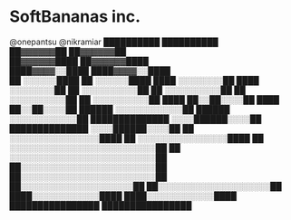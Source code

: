 # SoftBananas inc.

@onepantsu                                    @nikramiar
                      ██████████                                ██████████      
                      ██▓▓▓▓▓▓██                                ██▓▓▓▓▓▓██      
                      ██▓▓▓▓▓▓████                              ██▓▓▓▓▓▓████    
                      ████▓▓▓▓░░████                            ████▓▓▓▓░░████  
                        ██  ░░░░░░████                            ██  ░░░░░░████
                      ████  ░░░░░░░░██                          ████  ░░░░░░░░██
                      ██  ░░░░░░░░░░██                          ██  ░░░░░░░░░░██
                      ██  ░░░░░░░░░░██                          ██  ░░░░░░░░░░██
                    ████  ██░░██░░░░██                        ████  ██░░██░░░░██
                ██████  ░░░░░░░░░░░░██                    ██████  ░░░░░░░░░░░░██
    ██████████████    ░░░░██████░░░░██        ██████████████    ░░░░██████░░░░██
    ██            ░░░░░░░░░░░░░░░░████        ██            ░░░░░░░░░░░░░░░░████
    ██  ░░░░░░░░░░░░░░░░░░░░░░░░░░██          ██  ░░░░░░░░░░░░░░░░░░░░░░░░░░██  
      ██░░░░░░░░░░░░░░░░░░░░░░░░██              ██░░░░░░░░░░░░░░░░░░░░░░░░██    
        ██░░░░░░░░░░░░░░░░░░░░██                  ██░░░░░░░░░░░░░░░░░░░░██      
          ████░░░░░░░░░░░░████                      ████░░░░░░░░░░░░████        
            ████████████████                          ████████████████          
